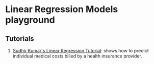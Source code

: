 # Linear Regression Models playground 

## Tutorials

1. [Sudhir Kumar's Linear Regression Tutorial](./tutorials/kaggle-sudhirnl7): shows how 
   to predict individual medical costs billed by a health insurance provider.

